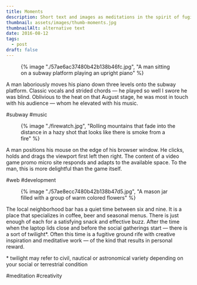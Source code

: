 ```yaml
---
title: Moments
description: Short text and images as meditations in the spirit of fugitive ground
thumbnail: assets/images/thumb-moments.jpg
thumbnailAlt: alternative text 
date: 2016-08-12
tags:
  - post
draft: false
---
```

<figure>
  {% image "./57ae6ac37480b42b138b46fc.jpg", "A man sitting on a subway platform playing an upright piano" %}
<figcaption></figcaption>
</figure> 

A man laboriously moves his piano down three levels onto the subway platform. Classic vocals and strided chords — he played so well I swore he was blind. Oblivious to the heat on that August stage, he was most in touch with his audience — whom he elevated with his music.

#subway #music

<figure>
  {% image "./firewatch.jpg", "Rolling mountains that fade into the distance in a hazy shot that looks like there is smoke from a fire" %}
<figcaption></figcaption>
</figure> 

A man positions his mouse on the edge of his browser window. He clicks, holds and drags the viewport first left then right. The content of a video game promo micro site responds and adapts to the available space. To the man, this is more delightful than the game itself.

#web #development

<figure>
  {% image "./57ae8ecc7480b42b138b47d5.jpg", "A mason jar filled with a group of warm colored flowers" %}
<figcaption></figcaption>
</figure> 

The local neighborhood bar has a quiet time between six and nine. It is a place that specializes in coffee, beer and seasonal menus. There is just enough of each for a satisfying snack and effective buzz. After the time when the laptop lids close and before the social gatherings start — there is a sort of twilight*. Often this time is a fugitive ground rife with creative inspiration and meditative work — of the kind that results in personal reward.

\* twilight may refer to civil, nautical or astronomical variety depending on your social or terrestrial condition

#meditation #creativity